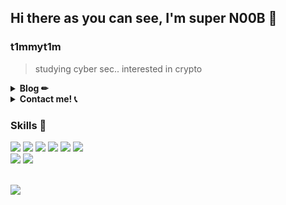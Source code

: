 ## Hi there as you can see, I'm super N00B 👋

### t1mmyt1m
> studying cyber sec.. interested in crypto

<details>
    <summary><b> Blog ✏ </b></summary>
  <br>
   <a href="https://velog.io/@t1mmy_t1m" target="_blank"><img src="https://img.shields.io/badge/Velog-20C997?style=flat-square&logo=Velog&logoColor=white"/></a>
   <a href="https://t1mmyt1m.tistory.com/" target="_blank"><img src="https://img.shields.io/badge/Tistory-263238?style=flat-square&logo=Directus&logoColor=white"/></a>
</details>

<details>
    <summary><b> Contact me! 📞 </b></summary>
  <br>
   <a href="https://discord.id/" target="_blank"><img src="https://img.shields.io/badge/Discord%20id:%20871397193544781936-5865F2?style=flat-square&logo=Discord&logoColor=white"/></a>
   <a href="mailto:leechaechae2006@gmail.com" target="_blank"><img src="https://img.shields.io/badge/Gmail-EA4335?style=flat-square&logo=Gmail&logoColor=white&link=leechaechae2006@gmail.com"/></a>
</details>

### Skills 👶
<p>
<img src="https://img.shields.io/badge/C-A8B9CC?style=flat-square&logo=C&logoColor=black"/>
<img src="https://img.shields.io/badge/MySQL-4479A1?style=flat-square&logo=MySQL&logoColor=white"/>
<img src="https://img.shields.io/badge/CSS-1572B6?style=flat-square&logo=CSS3&logoColor=white"/>
<img src="https://img.shields.io/badge/HTML-E34F26?style=flat-square&logo=HTML5&logoColor=white"/>
<img src="https://img.shields.io/badge/Python-3776AB?style=flat-square&logo=Python&logoColor=white"/>
<img src="https://img.shields.io/badge/C++-00599C?style=flat-square&logo=C%2B%2B&logoColor=white"/>
<br>
<img src="https://img.shields.io/badge/Swift-F05138?style=flat-square&logo=Swift&logoColor=white"/>
<img src="https://img.shields.io/badge/JavaScript-F7DF1E?style=flat-square&logo=JavaScript&logoColor=white"/>
</p>

<br>
<img src="https://github-readme-stats.vercel.app/api/top-langs?username=t1mmyt1m&layout=compact"/>
